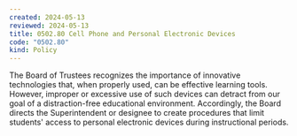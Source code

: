 ```yaml
---
created: 2024-05-13
reviewed: 2024-05-13
title: 0502.80 Cell Phone and Personal Electronic Devices
code: "0502.80"
kind: Policy
---
```


The Board of Trustees recognizes the importance of innovative technologies that, when properly used, can be effective learning tools. However, improper or excessive use of such devices can detract from our goal of a distraction-free educational environment. Accordingly, the Board directs the Superintendent or designee to create procedures that limit students' access to personal electronic devices during instructional periods.


